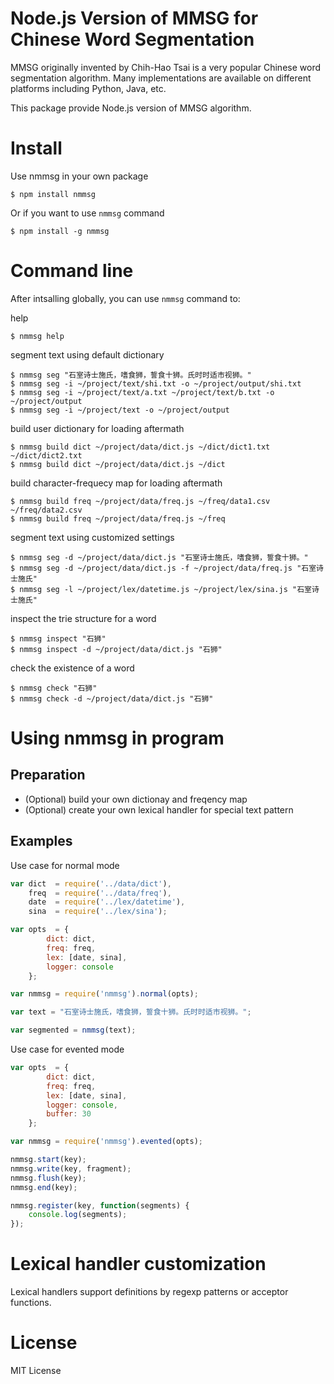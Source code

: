Node.js Version of MMSG for Chinese Word Segmentation
======================================================

MMSG originally invented by Chih-Hao Tsai is a very popular Chinese word
segmentation algorithm. Many implementations are available on different
platforms including Python, Java, etc.

This package provide Node.js version of MMSG algorithm.

Install
=======

Use nmmsg in your own package

    $ npm install nmmsg

Or if you want to use `nmmsg` command

    $ npm install -g nmmsg

Command line
============

After intsalling globally, you can use `nmmsg` command to:

help

    $ nmmsg help

segment text using default dictionary

    $ nmmsg seg "石室诗士施氏，嗜食狮，誓食十狮。氏时时适市视狮。"
    $ nmmsg seg -i ~/project/text/shi.txt -o ~/project/output/shi.txt
    $ nmmsg seg -i ~/project/text/a.txt ~/project/text/b.txt -o ~/project/output
    $ nmmsg seg -i ~/project/text -o ~/project/output

build user dictionary for loading aftermath

    $ nmmsg build dict ~/project/data/dict.js ~/dict/dict1.txt ~/dict/dict2.txt
    $ nmmsg build dict ~/project/data/dict.js ~/dict

build character-frequecy map for loading aftermath

    $ nmmsg build freq ~/project/data/freq.js ~/freq/data1.csv ~/freq/data2.csv
    $ nmmsg build freq ~/project/data/freq.js ~/freq

segment text using customized settings

    $ nmmsg seg -d ~/project/data/dict.js "石室诗士施氏，嗜食狮，誓食十狮。"
    $ nmmsg seg -d ~/project/data/dict.js -f ~/project/data/freq.js "石室诗士施氏"
    $ nmmsg seg -l ~/project/lex/datetime.js ~/project/lex/sina.js "石室诗士施氏"

inspect the trie structure for a word

    $ nmmsg inspect "石狮"
    $ nmmsg inspect -d ~/project/data/dict.js "石狮"

check the existence of a word

    $ nmmsg check "石狮"
    $ nmmsg check -d ~/project/data/dict.js "石狮"

Using nmmsg in program
======================

Preparation
-----------

- (Optional) build your own dictionay and freqency map
- (Optional) create your own lexical handler for special text pattern

Examples
--------

Use case for normal mode

````javascript
var dict  = require('../data/dict'),
    freq  = require('../data/freq'),
    date  = require('../lex/datetime'),
    sina  = require('../lex/sina');

var opts  = {
        dict: dict,
        freq: freq,
        lex: [date, sina],
        logger: console
    };

var nmmsg = require('nmmsg').normal(opts);

var text = "石室诗士施氏，嗜食狮，誓食十狮。氏时时适市视狮。";

var segmented = nmmsg(text);

````

Use case for evented mode

````javascript
var opts  = {
        dict: dict,
        freq: freq,
        lex: [date, sina],
        logger: console,
        buffer: 30
    };

var nmmsg = require('nmmsg').evented(opts);

nmmsg.start(key);
nmmsg.write(key, fragment);
nmmsg.flush(key);
nmmsg.end(key);

nmmsg.register(key, function(segments) {
    console.log(segments);
});
````

Lexical handler customization
=============================

Lexical handlers support definitions by regexp patterns or acceptor functions.

License
=======

MIT License
